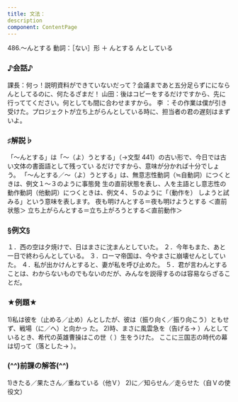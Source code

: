 ```yaml
---
title: 文法：
description
component: ContentPage
---
```



486.～んとする
動詞：［ない］形 ＋ んとする
んとしている
### ♪会話♪
課長：何っ！説明資料ができていないだって？会議まであと五分足らずににならんとしてるのに、何たるざまだ！ 山田：後はコピーをするだけですから、先に行っててください。何としても間に合わせますから。
李 ：その作業は僕が引き受けた。プロジェクトが立ち上がらんとしている時に、担当者の君の遅刻はまずいよ。
### ♯解説♭
「～んとする」は「～（よ）うとする」（→文型 441）の古い形で、今日では古い文体の書面語として残ってい るだけですから、意味が分かれば十分でしょう。
「～んとする／～（よ）うとする」は、無意志性動詞（≒自動詞）につくときは、例文１～３のように事態発 生の直前状態を表し、人を主語とし意志性の動作動詞（他動詞）につくときは、例文４、５のように「（動作を） しようと試みる」という意味を表します。
夜も明けんとする＝夜も明けようとする ＜直前状態＞ 立ち上がらんとする＝立ち上がろうとする＜直前動作＞
### §例文§
１．西の空は夕焼けで、日はまさに沈まんとしていた。
２．今年もまた、あと一日で終わらんとしている。
３．ローマ帝国は、今やまさに崩壊せんとしていた。
４．私が出かけんとすると、妻が私を呼び止めた。
５．君が言わんとすることは、わからないものでもないのだが、みんなを説得するのは容易ならざることだ。
### ★例題★
1)私は彼を（止める／止め）んとしたが、彼は（振り向く／振り向こう）ともせず、戦場（に／へ）と向かっ
た。
2)時、まさに風雲急を（告げる→ ）んとしているとき、希代の英雄曹操はこの世（ ）生をうけた。 ここに三国志の時代の幕は切って（落とした→ ）。
### (^^)前課の解答(^^)
1)きたる／果たさん／重ねている（他Ｖ）
2)に／知らせん／走らせた（自Ｖの使役文）

